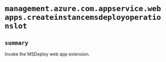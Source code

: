 # `management.azure.com.appservice.webapps.createinstancemsdeployoperationslot`

## `summary`
Invoke the MSDeploy web app extension.


